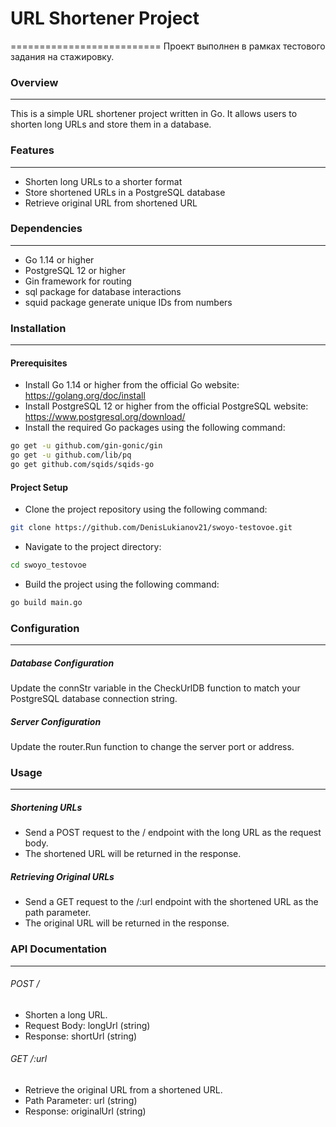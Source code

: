 # URL Shortener Project
==========================
Проект выполнен в рамках тестового задания на стажировку.

### Overview
***
This is a simple URL shortener project written in Go. It allows users to shorten long URLs and store them in a database.

### Features
***
- Shorten long URLs to a shorter format
- Store shortened URLs in a PostgreSQL database
- Retrieve original URL from shortened URL
### Dependencies
***
- Go 1.14 or higher
- PostgreSQL 12 or higher
- Gin framework for routing
- sql package for database interactions
- squid  package generate unique IDs from numbers
### Installation
***
#### Prerequisites
- Install Go 1.14 or higher from the official Go website:
  https://golang.org/doc/install
- Install PostgreSQL 12 or higher from the official PostgreSQL website:
https://www.postgresql.org/download/
- Install the required Go packages using the following command:
```bash
go get -u github.com/gin-gonic/gin 
go get -u github.com/lib/pq
go get github.com/sqids/sqids-go
```

#### Project Setup

*   Clone the project repository using the following command:

```bash
git clone https://github.com/DenisLukianov21/swoyo-testovoe.git
```
* Navigate to the project directory:
```bash
cd swoyo_testovoe
```

*   Build the project using the following command:

```bash
go build main.go
```
### Configuration
***
##### Database Configuration
Update the connStr variable in the CheckUrlDB function to match your PostgreSQL database connection string.
##### Server Configuration
Update the router.Run function to change the server port or address.
### Usage
***
##### Shortening URLs
* Send a POST request to the / endpoint with the long URL as the request body.
* The shortened URL will be returned in the response.
##### Retrieving Original URLs
* Send a GET request to the /:url endpoint with the shortened URL as the path parameter.
* The original URL will be returned in the response.
### API Documentation
***
###### POST /
- Shorten a long URL.
- Request Body: longUrl (string)
- Response: shortUrl (string)
###### GET /:url
- Retrieve the original URL from a shortened URL.
- Path Parameter: url (string)
- Response: originalUrl (string)
